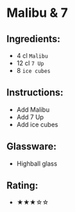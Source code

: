 # Malibu & 7

## Ingredients:
- 4 cl `Malibu`
- 12 cl `7 Up`
- 8 `ice cubes`

## Instructions:
- Add Malibu
- Add 7 Up
- Add ice cubes

## Glassware:
- Highball glass

## Rating:
- ★★★☆☆